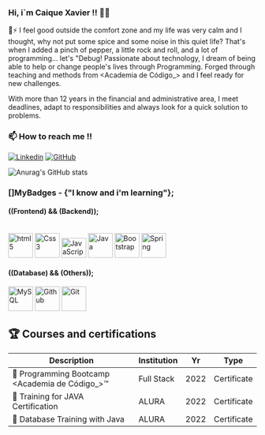  
### Hi, i`m Caique Xavier !! 🤙👋

🌱⚡ I feel good outside the comfort zone and my life was very calm and I thought, why not put some spice and some noise in this quiet life? That's when I added a pinch of pepper, a little rock and roll, and a lot of programming... let's "Debug! Passionate about technology, I dream of being able to help or change people's lives through Programming. Forged through teaching and methods from <Academia de Código_> and I feel ready for new challenges.

With more than 12 years in the financial and administrative area, I meet deadlines, adapt to responsibilities and always look for a quick solution to problems.

### 📫 How to reach me !! 
[![Linkedin](https://img.shields.io/badge/LinkedIn-0077B5?style=for-the-badge&logo=linkedin&logoColor=white)](xavier.caiq@gmail.com)
[![GitHub](https://img.shields.io/badge/GitHub-100000?style=for-the-badge&logo=github&logoColor=white)](https://github.com/XavierCaiqueDF)


![Anurag's GitHub stats](https://github-readme-stats.vercel.app/api?username=XavierCaiqueDF&show_icons=true&theme=tokyonight)

### []MyBadges - {"I know and i'm learning"};
<h4>((Frontend) && (Backend));</h4>
<div style="display: inline_block"><br/>
<img alingn="center" alt="html5" height="50" width="50" src="https://cdn.jsdelivr.net/gh/devicons/devicon/icons/html5/html5-original-wordmark.svg" />
<img alingn="center" alt="Css3" height="50" width="50" src="https://cdn.jsdelivr.net/gh/devicons/devicon/icons/css3/css3-original-wordmark.svg" />
<img alingn="center" alt="JavaScript" height="40" width="50" src="https://cdn.jsdelivr.net/gh/devicons/devicon/icons/javascript/javascript-original.svg" />
<img alingn="center" alt="Java" height="50" width="50" src="https://cdn.jsdelivr.net/gh/devicons/devicon/icons/java/java-original.svg" />
<img alingn="center" alt="Bootstrap" height="50" width="50" src="https://cdn.jsdelivr.net/gh/devicons/devicon/icons/bootstrap/bootstrap-original-wordmark.svg" />
<img alingn="center" alt="Spring" height="50" width="50" src="https://cdn.jsdelivr.net/gh/devicons/devicon/icons/spring/spring-original-wordmark.svg" />

<h4>((Database) && (Others));</h4>
<img alingn="center" alt="MySQL" height="50" width="50" src="https://cdn.jsdelivr.net/gh/devicons/devicon/icons/mysql/mysql-original-wordmark.svg" />
<img alingn="center" alt="Github" height="50" width="50" src="https://cdn.jsdelivr.net/gh/devicons/devicon/icons/github/github-original-wordmark.svg"/>
<img alingn="center" alt="Git" height="50" width="50" src="https://cdn.jsdelivr.net/gh/devicons/devicon/icons/git/git-original-wordmark.svg" />            

## 🏆 Courses and certifications

Description  | Institution  | Yr | Type
--------- | --------- | ------ | ------
🏅 Programming Bootcamp <Academia de Código_>™ | Full Stack | 2022 | Certificate
🏅 Training for JAVA Certification | ALURA | 2022 | Certificate
🏅 Database Training with Java| ALURA | 2022 | Certificate

</div>
